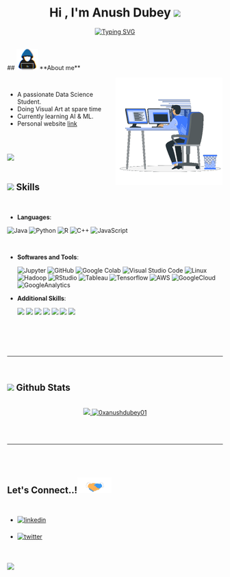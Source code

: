 
<h1 align="center"><b>Hi , I'm Anush Dubey </b><img src="https://media.giphy.com/media/hvRJCLFzcasrR4ia7z/giphy.gif" width="35"></h1>

<p align="center">
  <a href="https://git.io/typing-svg"><img src="https://readme-typing-svg.demolab.com?font=Fira+Code&pause=1000&width=435&lines=Welcome+to+my+GitHub." alt="Typing SVG" /></a>
</p>	
<br>
## <picture><img src = "https://github.com/0xAbdulKhalid/0xAbdulKhalid/raw/main/assets/mdImages/about_me.gif" width = 50px></picture> **About me**

<picture> <img align="right" src="https://github.com/0xAbdulKhalid/0xAbdulKhalid/raw/main/assets/mdImages/Right_Side.gif" width = 250px></picture>

<br>

- A passionate Data Science Student.
- Doing Visual Art at spare time
- Currently learning AI & ML.
- Personal website [link](https://www.anushdubey.godaddysites.com)

<br><br>

<img src="https://user-images.githubusercontent.com/73097560/115834477-dbab4500-a447-11eb-908a-139a6edaec5c.gif"><br><br>

## <img src="https://media2.giphy.com/media/QssGEmpkyEOhBCb7e1/giphy.gif?cid=ecf05e47a0n3gi1bfqntqmob8g9aid1oyj2wr3ds3mg700bl&rid=giphy.gif" width ="25"><b> Skills</b>
<br>

<p align="center">

- **Languages**:
    
![Java](https://img.shields.io/badge/Java-ED8B00?style=for-the-badge&logo=openjdk&logoColor=white)
![Python](https://img.shields.io/badge/Python-14354C?style=for-the-badge&logo=python&logoColor=white)
![R](https://img.shields.io/badge/R-276DC3?style=for-the-badge&logo=r&logoColor=white)
![C++](https://img.shields.io/badge/C%2B%2B-00599C?style=for-the-badge&logo=c%2B%2B&logoColor=white)
![JavaScript](https://img.shields.io/badge/JavaScript-323330?style=for-the-badge&logo=javascript&logoColor=F7DF1E)

<br>   

- **Softwares and Tools**:

    ![Jupyter](https://img.shields.io/badge/Jupyter-%23F05033.svg?style=for-the-badge&logo=Jupyter&logoColor=white)
    ![GitHub](https://img.shields.io/badge/github-%23121011.svg?style=for-the-badge&logo=github&logoColor=white)
    ![Google Colab](https://img.shields.io/badge/Google_Colab-%234285F4.svg?style=for-the-badge&logo=Google_Colab&logoColor=white)
    ![Visual Studio Code](https://img.shields.io/badge/Visual%20Studio%20Code-0078d7.svg?style=for-the-badge&logo=visual-studio-code&logoColor=white)
    ![Linux](https://img.shields.io/badge/Linux-FCC624?style=for-the-badge&logo=linux&logoColor=black)
    ![Hadoop](https://img.shields.io/badge/Hadoop-FCC624?style=for-the-badge&logo=Hadoop&logoColor=black)
    ![RStudio](https://img.shields.io/badge/RStudio-FCC624?style=for-the-badge&logo=RStudio&logoColor=black)
    ![Tableau](https://img.shields.io/badge/Tableau-E97627?style=for-the-badge&logo=Tableau&logoColor=white)
    ![Tensorflow](https://img.shields.io/badge/TensorFlow-FF6F00?style=for-the-badge&logo=tensorflow&logoColor=white)
    ![AWS](https://img.shields.io/badge/Amazon_AWS-232F3E?style=for-the-badge&logo=amazon-aws&logoColor=white)
    ![GoogleCloud](https://img.shields.io/badge/Google_Cloud-4285F4?style=for-the-badge&logo=google-cloud&logoColor=white)
    ![GoogleAnalytics](https://img.shields.io/badge/Google%20Analytics-E37400?style=for-the-badge&logo=google%20analytics&logoColor=white) 


- **Additional Skills**:

    ![](https://img.shields.io/badge/Adobe%20after%20affects-CF96FD?style=for-the-badge&logo=Adobe%20after%20effects&logoColor=393665)
    ![](https://img.shields.io/badge/Adobe%20Illustrator-FF9A00?style=for-the-badge&logo=adobe%20illustrator&logoColor=white)
    ![](https://img.shields.io/badge/Adobe%20Lightroom-31A8FF?style=for-the-badge&logo=Adobe%20Lightroom&logoColor=white)
    ![](https://img.shields.io/badge/Adobe%20Photoshop-31A8FF?style=for-the-badge&logo=Adobe%20Photoshop&logoColor=black)
    ![](https://img.shields.io/badge/Adobe%20Premiere%20Pro-9999FF?style=for-the-badge&logo=Adobe%20Premiere%20Pro&logoColor=white)
    ![](https://img.shields.io/badge/Canva-%2300C4CC.svg?&style=for-the-badge&logo=Canva&logoColor=white)
    ![](https://img.shields.io/badge/Figma-F24E1E?style=for-the-badge&logo=figma&logoColor=white)

<br>

</p>

<br>
<br>

-----

<br>


## <img src="https://media.giphy.com/media/iY8CRBdQXODJSCERIr/giphy.gif" width="35"><b> Github Stats </b>
<br>

<div align="center">

<a href="https://github.com/Anushdubey01">
  <img src="[![Anush's GitHub stats](https://github-readme-stats.vercel.app/api?username=anushdubey01&show_icons=true&theme=dark)]" width="450"/>
  <img src="https://github-readme-stats.vercel.app/api/top-langs/?username=anushdubey01&layout=compact" width="375"  alt="0xanushdubey01"/>

</a>
</div>

<br>
<br>
<br>

-----

<br>
<br>

## <b> Let's Connect..!</b><img src="https://github.com/0xAbdulKhalid/0xAbdulKhalid/raw/main/assets/mdImages/handshake.gif" width ="80">
<br>
<div align='left'>

<ul>

<li>
<a href="https://www.linkedin.com/in/anush-dubey-8426b5208/" target="_blank">
<img src="https://img.shields.io/badge/linkedin:  0xabdulkhalid-%2300acee.svg?color=405DE6&style=for-the-badge&logo=linkedin&logoColor=white" alt=linkedin style="margin-bottom: 5px;"/>
</a>
</li>

<br>

<li>
<a href="https://twitter.com/AnushDubey2" target="_blank">
<img src="https://img.shields.io/twitter/url/https/twitter.com/anushdubey2.svg?style=social&label=Follow%20%40anushdubey2)](https://twitter.com/anushdubey2" alt=twitter style="margin-bottom: 5px;"/>

</a>
</li>

<br>
	
</ul>
</div>

<br>
<img src="https://user-images.githubusercontent.com/73097560/115834477-dbab4500-a447-11eb-908a-139a6edaec5c.gif">
<br>
<br>
<br>

<div align='center'>
